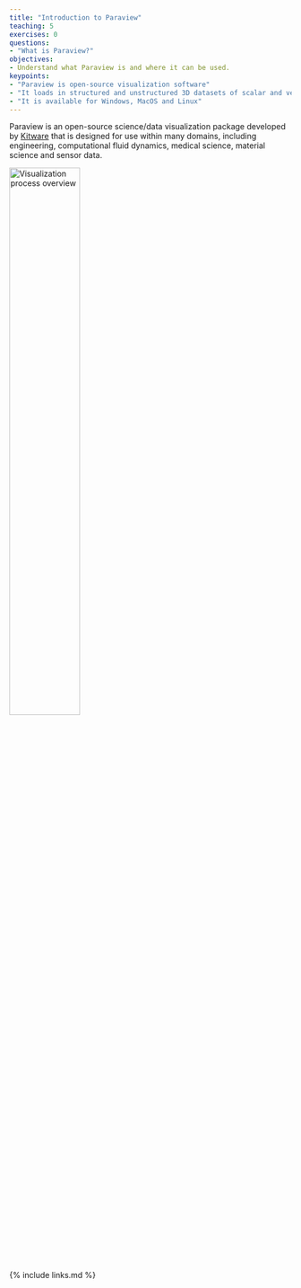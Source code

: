 ```yaml
---
title: "Introduction to Paraview"
teaching: 5
exercises: 0
questions:
- "What is Paraview?"
objectives:
- Understand what Paraview is and where it can be used.
keypoints:
- "Paraview is open-source visualization software"
- "It loads in structured and unstructured 3D datasets of scalar and vector data."
- "It is available for Windows, MacOS and Linux"
---
```

Paraview is an open-source science/data visualization package developed by
<a href="https://www.kitware.com">Kitware</a> that is designed for use within
many domains, including engineering, computational fluid dynamics, medical
science, material science and sensor data.

<img src="{% link fig/visualisation-process-overview.jpg %}" alt="Visualization process overview" width="50%">

{% include links.md %}
